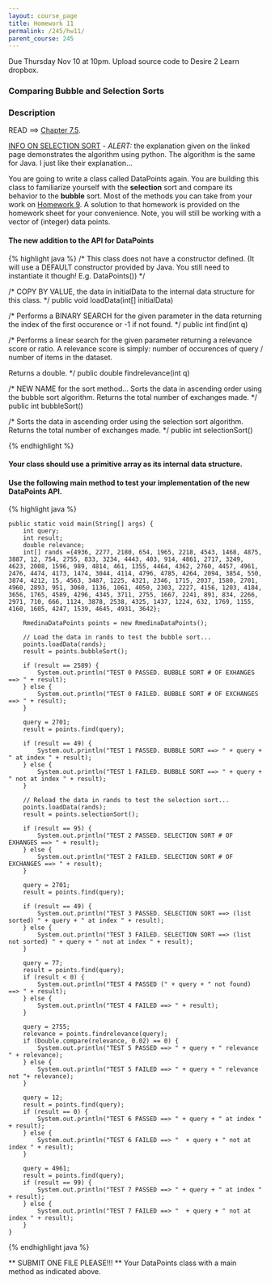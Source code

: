 ```yaml
---
layout: course_page
title: Homework 11
permalink: /245/hw11/
parent_course: 245
---
```


Due Thursday Nov 10 at 10pm. Upload source code to Desire 2 Learn dropbox.

### Comparing Bubble and Selection Sorts


### Description

READ ==> [Chapter 7.5](http://math.hws.edu/javanotes/c7/s5.html).

[INFO ON SELECTION SORT](http://interactivepython.org/runestone/static/pythonds/SortSearch/TheBubbleSort.html) - *ALERT:* the explanation given on the linked page demonstrates the algorithm using python. The algorithm is the same for Java. I just like their explanation...

You are going to write a class called DataPoints again. You are building this class to familiarize yourself with the **selection** sort and compare its behavior to the **bubble** sort. Most of the methods you can take from your work on [Homework 9](/245/hw9). A solution to that homework is provided on the homework sheet for your convenience. Note, you will still be working with a vector of (integer) data points.


#### The new addition to the API for DataPoints

{% highlight java %}
/* 
This class does not have a constructor defined. (It will use a DEFAULT constructor provided by Java. You still need to instantiate it though! E.g. DataPoints())
*/


/* 
COPY BY VALUE, the data in initialData to the internal data structure for
this class.
*/
public void loadData(int[] initialData)


/* 
Performs a BINARY SEARCH for the given parameter in the data 
returning the index of the first occurence or -1 if not found.
*/
public int find(int q)


/* 
Performs a linear search for the given parameter returning 
a relevance score or ratio. A relevance score is simply: number of occurences
of query / number of items in the dataset. 

Returns a double.
*/
public double findrelevance(int q)


/* NEW NAME for the sort method...
Sorts the data in ascending order using the bubble sort algorithm.
Returns the total number of exchanges made.
*/
public int bubbleSort()


/*
Sorts the data in ascending order using the selection sort algorithm.
Returns the total number of exchanges made.
*/
public int selectionSort()


{% endhighlight %}

#### Your class should use a primitive array as its internal data structure. 

#### Use the following main method to test your implementation of the new DataPoints API.
{% highlight java %}

	public static void main(String[] args) {
		int query;
		int result;
		double relevance;
		int[] rands ={4936, 2277, 2180, 654, 1965, 2218, 4543, 1468, 4875, 3887, 12, 754, 2755, 833, 3234, 4443, 403, 914, 4861, 2717, 3249, 4623, 2008, 1596, 989, 4814, 461, 1355, 4464, 4362, 2760, 4457, 4961, 2476, 4474, 4173, 1474, 3044, 4114, 4796, 4785, 4264, 2094, 3854, 550, 3874, 4212, 15, 4563, 3487, 1225, 4321, 2346, 1715, 2037, 1580, 2701, 4960, 2893, 951, 3060, 1136, 1061, 4050, 2303, 2227, 4156, 1203, 4184, 3656, 1765, 4589, 4296, 4345, 3711, 2755, 1667, 2241, 891, 834, 2266, 2971, 710, 666, 1124, 3878, 2538, 4325, 1437, 1224, 632, 1769, 1155, 4160, 1605, 4247, 1539, 4645, 4931, 3642};
		
		RmedinaDataPoints points = new RmedinaDataPoints();

		// Load the data in rands to test the bubble sort...
		points.loadData(rands);
		result = points.bubbleSort();

		if (result == 2589) {
			System.out.println("TEST 0 PASSED. BUBBLE SORT # OF EXHANGES ==> " + result);
		} else {
			System.out.println("TEST 0 FAILED. BUBBLE SORT # OF EXCHANGES ==> " + result);
		}

		query = 2701;
		result = points.find(query);

		if (result == 49) {
			System.out.println("TEST 1 PASSED. BUBBLE SORT ==> " + query + " at index " + result);
		} else {
			System.out.println("TEST 1 FAILED. BUBBLE SORT ==> " + query + " not at index " + result);
		}

		// Reload the data in rands to test the selection sort...
		points.loadData(rands);
		result = points.selectionSort();
		
		if (result == 95) {
			System.out.println("TEST 2 PASSED. SELECTION SORT # OF EXHANGES ==> " + result);
		} else {
			System.out.println("TEST 2 FAILED. SELECTION SORT # OF EXCHANGES ==> " + result);
		}
		
		query = 2701;
		result = points.find(query);

		if (result == 49) {
			System.out.println("TEST 3 PASSED. SELECTION SORT ==> (list sorted) " + query + " at index " + result);
		} else {
			System.out.println("TEST 3 FAILED. SELECTION SORT ==> (list not sorted) " + query + " not at index " + result);
		}

		query = 77;
		result = points.find(query);
		if (result < 0) {
			System.out.println("TEST 4 PASSED (" + query + " not found) ==> " + result);
		} else {
			System.out.println("TEST 4 FAILED ==> " + result);
		}

		query = 2755;
		relevance = points.findrelevance(query);
		if (Double.compare(relevance, 0.02) == 0) {
			System.out.println("TEST 5 PASSED ==> " + query + " relevance " + relevance);
		} else {
			System.out.println("TEST 5 FAILED ==> " + query + " relevance not "+ relevance);
		}

		query = 12;
		result = points.find(query);
		if (result == 0) {
			System.out.println("TEST 6 PASSED ==> " + query + " at index " + result);
		} else {
			System.out.println("TEST 6 FAILED ==> "  + query + " not at index " + result);
		}

		query = 4961;
		result = points.find(query);
		if (result == 99) {
			System.out.println("TEST 7 PASSED ==> " + query + " at index " + result);
		} else {
			System.out.println("TEST 7 FAILED ==> "  + query + " not at index " + result);
		}
	}
{% endhighlight java %}



** SUBMIT ONE FILE PLEASE!!! ** Your DataPoints class with a main method as indicated above.










